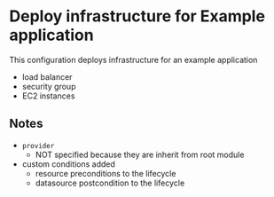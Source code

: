 # Deploy infrastructure for Example application

This configuration deploys infrastructure for an example application
* load balancer
* security group
* EC2 instances

## Notes
* `provider`
  * NOT specified because they are inherit from root module
* custom conditions added
  * resource preconditions to the lifecycle
  * datasource postcondition to the lifecycle
